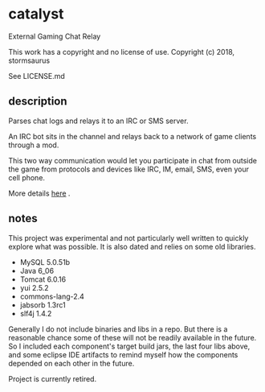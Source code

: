 # catalyst
External Gaming Chat Relay

This work has a copyright and no license of use. Copyright (c) 2018, stormsaurus

See LICENSE.md

## description

Parses chat logs and relays it to an IRC or SMS server.

An IRC bot sits in the channel and relays back to a network of game clients through a mod.

This two way communication would let you participate in chat from outside the game from protocols and devices like IRC, IM, email, SMS, even your cell phone.

More details [here](http://james.io/#/projects) .

## notes

This project was experimental and not particularly well written to quickly explore what was possible.  It is also dated and relies on some old libraries.

* MySQL 5.0.51b
* Java 6_06
* Tomcat 6.0.16
* yui 2.5.2
* commons-lang-2.4
* jabsorb 1.3rc1
* slf4j 1.4.2

Generally I do not include binaries and libs in a repo.  But there is a reasonable chance some of these will not be readily available in the future.  So I included each component's target build jars, the last four libs above, and some eclipse IDE artifacts to remind myself how the components depended on each other in the future.

Project is currently retired.
